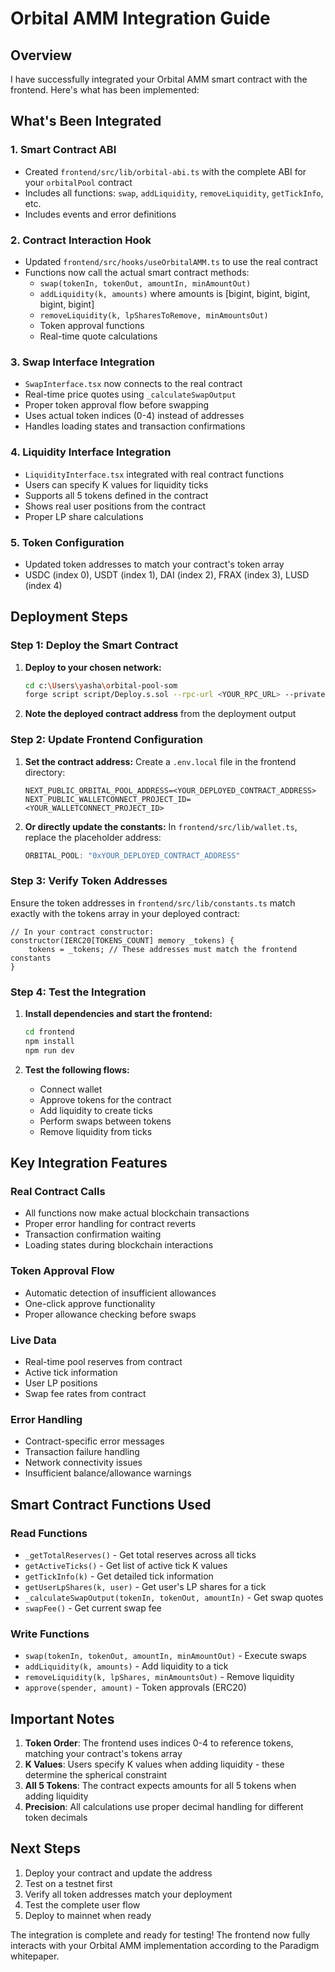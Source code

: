 # Orbital AMM Integration Guide

## Overview

I have successfully integrated your Orbital AMM smart contract with the frontend. Here's what has been implemented:

## What's Been Integrated

### 1. Smart Contract ABI
- Created `frontend/src/lib/orbital-abi.ts` with the complete ABI for your `orbitalPool` contract
- Includes all functions: `swap`, `addLiquidity`, `removeLiquidity`, `getTickInfo`, etc.
- Includes events and error definitions

### 2. Contract Interaction Hook
- Updated `frontend/src/hooks/useOrbitalAMM.ts` to use the real contract
- Functions now call the actual smart contract methods:
  - `swap(tokenIn, tokenOut, amountIn, minAmountOut)`
  - `addLiquidity(k, amounts)` where amounts is [bigint, bigint, bigint, bigint, bigint]
  - `removeLiquidity(k, lpSharesToRemove, minAmountsOut)`
  - Token approval functions
  - Real-time quote calculations

### 3. Swap Interface Integration
- `SwapInterface.tsx` now connects to the real contract
- Real-time price quotes using `_calculateSwapOutput`
- Proper token approval flow before swapping
- Uses actual token indices (0-4) instead of addresses
- Handles loading states and transaction confirmations

### 4. Liquidity Interface Integration
- `LiquidityInterface.tsx` integrated with real contract functions
- Users can specify K values for liquidity ticks
- Supports all 5 tokens defined in the contract
- Shows real user positions from the contract
- Proper LP share calculations

### 5. Token Configuration
- Updated token addresses to match your contract's token array
- USDC (index 0), USDT (index 1), DAI (index 2), FRAX (index 3), LUSD (index 4)

## Deployment Steps

### Step 1: Deploy the Smart Contract

1. **Deploy to your chosen network:**
   ```bash
   cd c:\Users\yasha\orbital-pool-som
   forge script script/Deploy.s.sol --rpc-url <YOUR_RPC_URL> --private-key <YOUR_PRIVATE_KEY> --broadcast
   ```

2. **Note the deployed contract address** from the deployment output

### Step 2: Update Frontend Configuration

1. **Set the contract address:**
   Create a `.env.local` file in the frontend directory:
   ```
   NEXT_PUBLIC_ORBITAL_POOL_ADDRESS=<YOUR_DEPLOYED_CONTRACT_ADDRESS>
   NEXT_PUBLIC_WALLETCONNECT_PROJECT_ID=<YOUR_WALLETCONNECT_PROJECT_ID>
   ```

2. **Or directly update the constants:**
   In `frontend/src/lib/wallet.ts`, replace the placeholder address:
   ```typescript
   ORBITAL_POOL: "0xYOUR_DEPLOYED_CONTRACT_ADDRESS"
   ```

### Step 3: Verify Token Addresses

Ensure the token addresses in `frontend/src/lib/constants.ts` match exactly with the tokens array in your deployed contract:

```solidity
// In your contract constructor:
constructor(IERC20[TOKENS_COUNT] memory _tokens) {
    tokens = _tokens; // These addresses must match the frontend constants
}
```

### Step 4: Test the Integration

1. **Install dependencies and start the frontend:**
   ```bash
   cd frontend
   npm install
   npm run dev
   ```

2. **Test the following flows:**
   - Connect wallet
   - Approve tokens for the contract
   - Add liquidity to create ticks
   - Perform swaps between tokens
   - Remove liquidity from ticks

## Key Integration Features

### Real Contract Calls
- All functions now make actual blockchain transactions
- Proper error handling for contract reverts
- Transaction confirmation waiting
- Loading states during blockchain interactions

### Token Approval Flow
- Automatic detection of insufficient allowances
- One-click approve functionality
- Proper allowance checking before swaps

### Live Data
- Real-time pool reserves from contract
- Active tick information
- User LP positions
- Swap fee rates from contract

### Error Handling
- Contract-specific error messages
- Transaction failure handling
- Network connectivity issues
- Insufficient balance/allowance warnings

## Smart Contract Functions Used

### Read Functions
- `_getTotalReserves()` - Get total reserves across all ticks
- `getActiveTicks()` - Get list of active tick K values
- `getTickInfo(k)` - Get detailed tick information
- `getUserLpShares(k, user)` - Get user's LP shares for a tick
- `_calculateSwapOutput(tokenIn, tokenOut, amountIn)` - Get swap quotes
- `swapFee()` - Get current swap fee

### Write Functions
- `swap(tokenIn, tokenOut, amountIn, minAmountOut)` - Execute swaps
- `addLiquidity(k, amounts)` - Add liquidity to a tick
- `removeLiquidity(k, lpShares, minAmountsOut)` - Remove liquidity
- `approve(spender, amount)` - Token approvals (ERC20)

## Important Notes

1. **Token Order**: The frontend uses indices 0-4 to reference tokens, matching your contract's tokens array
2. **K Values**: Users specify K values when adding liquidity - these determine the spherical constraint
3. **All 5 Tokens**: The contract expects amounts for all 5 tokens when adding liquidity
4. **Precision**: All calculations use proper decimal handling for different token decimals

## Next Steps

1. Deploy your contract and update the address
2. Test on a testnet first
3. Verify all token addresses match your deployment
4. Test the complete user flow
5. Deploy to mainnet when ready

The integration is complete and ready for testing! The frontend now fully interacts with your Orbital AMM implementation according to the Paradigm whitepaper.
